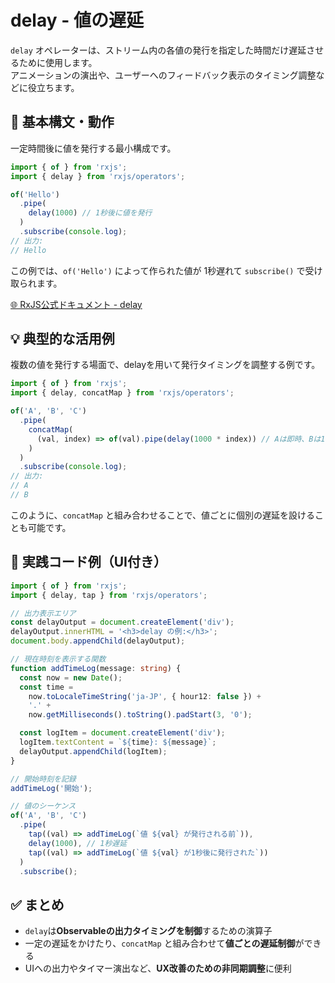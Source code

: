 # delay - 値の遅延

`delay` オペレーターは、ストリーム内の各値の発行を指定した時間だけ遅延させるために使用します。  
アニメーションの演出や、ユーザーへのフィードバック表示のタイミング調整などに役立ちます。


## 🔰 基本構文・動作

一定時間後に値を発行する最小構成です。

```ts
import { of } from 'rxjs';
import { delay } from 'rxjs/operators';

of('Hello')
  .pipe(
    delay(1000) // 1秒後に値を発行
  )
  .subscribe(console.log);
// 出力:
// Hello
```

この例では、`of('Hello')` によって作られた値が 1秒遅れて `subscribe()` で受け取られます。

[🌐 RxJS公式ドキュメント - delay](https://rxjs.dev/api/index/function/delay)

## 💡 典型的な活用例

複数の値を発行する場面で、delayを用いて発行タイミングを調整する例です。

```ts
import { of } from 'rxjs';
import { delay, concatMap } from 'rxjs/operators';

of('A', 'B', 'C')
  .pipe(
    concatMap(
      (val, index) => of(val).pipe(delay(1000 * index)) // Aは即時、Bは1秒後、Cは2秒後
    )
  )
  .subscribe(console.log);
// 出力:
// A
// B
```

このように、`concatMap` と組み合わせることで、値ごとに個別の遅延を設けることも可能です。


## 🧪 実践コード例（UI付き）

```ts
import { of } from 'rxjs';
import { delay, tap } from 'rxjs/operators';

// 出力表示エリア
const delayOutput = document.createElement('div');
delayOutput.innerHTML = '<h3>delay の例:</h3>';
document.body.appendChild(delayOutput);

// 現在時刻を表示する関数
function addTimeLog(message: string) {
  const now = new Date();
  const time =
    now.toLocaleTimeString('ja-JP', { hour12: false }) +
    '.' +
    now.getMilliseconds().toString().padStart(3, '0');

  const logItem = document.createElement('div');
  logItem.textContent = `${time}: ${message}`;
  delayOutput.appendChild(logItem);
}

// 開始時刻を記録
addTimeLog('開始');

// 値のシーケンス
of('A', 'B', 'C')
  .pipe(
    tap((val) => addTimeLog(`値 ${val} が発行される前`)),
    delay(1000), // 1秒遅延
    tap((val) => addTimeLog(`値 ${val} が1秒後に発行された`))
  )
  .subscribe();
```


## ✅ まとめ

- `delay`は**Observableの出力タイミングを制御**するための演算子
- 一定の遅延をかけたり、`concatMap` と組み合わせて**値ごとの遅延制御**ができる
- UIへの出力やタイマー演出など、**UX改善のための非同期調整**に便利

